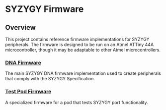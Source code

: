 SYZYGY Firmware
===================

## Overview

This project contains reference firmware implementations for SYZYGY peripherals. The firmware is designed to be run on an Atmel ATTiny 44A microcontroller, though it may be adaptable to other Atmel microcontrollers.

### [DNA Firmware](dna-firmware)

The main SYZYGY DNA firmware implementation used to create peripherals that comply with the SYZYGY Specification.


### [Test Pod Firmware](test-pod-firmware)

A specialized firmware for a pod that tests SYZYGY port functionality.
